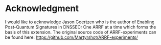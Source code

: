 # Acknowledgment
I would like to acknowledge Jason Goertzen who is the author of Enabling Post-Quantum Signatures in DNSSEC: One ARRF at a time which forms the basis of this extension. The original source code of ARRF-experiments can be found here: https://github.com/Martyrshot/ARRF-experiments/
